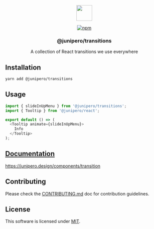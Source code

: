 <div align="center">

<picture>
  <source media="(prefers-color-scheme: dark)" srcset="https://cdn.junipero.design/v3/logo/junipero-logo-dark.svg" />
  <img src="https://cdn.junipero.design/v3/logo/junipero-logo.svg" height="50" />
</picture>

<br />

[![npm](https://img.shields.io/npm/v/@junipero/transitions.svg)](https://www.npmjs.com/package/@junipero/transitions)

<h3>@junipero/transitions</h3>
<p>A collection of React transitions we use everywhere</p>

</div>

## Installation

```bash
yarn add @junipero/transitions
```

## Usage

```javascript
import { slideInUpMenu } from '@junipero/transitions';
import { Tooltip } from '@junipero/react';

export default () => (
  <Tooltip animate={slideInUpMenu}>
    Info
  </Tooltip>
);
```

## [Documentation](https://junipero.design/components/transition)

https://junipero.design/components/transition

## Contributing

Please check the [CONTRIBUTING.md](https://github.com/p3ol/junipero/blob/master/CONTRIBUTING.md) doc for contribution guidelines.

## License

This software is licensed under [MIT](https://github.com/p3ol/junipero/blob/master/LICENSE).
